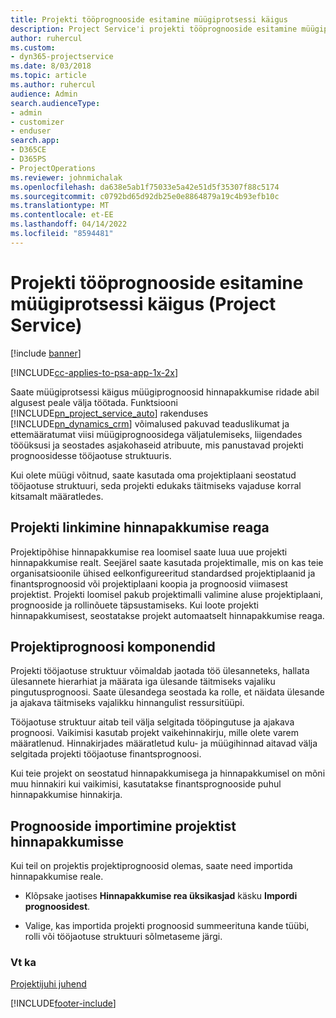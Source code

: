 ```yaml
---
title: Projekti tööprognooside esitamine müügiprotsessi käigus
description: Project Service'i projekti tööprognooside esitamine müügiprotsessi käigus
author: ruhercul
ms.custom:
- dyn365-projectservice
ms.date: 8/03/2018
ms.topic: article
ms.author: ruhercul
audience: Admin
search.audienceType:
- admin
- customizer
- enduser
search.app:
- D365CE
- D365PS
- ProjectOperations
ms.reviewer: johnmichalak
ms.openlocfilehash: da638e5ab1f75033e5a42e51d5f35307f88c5174
ms.sourcegitcommit: c0792bd65d92db25e0e8864879a19c4b93efb10c
ms.translationtype: MT
ms.contentlocale: et-EE
ms.lasthandoff: 04/14/2022
ms.locfileid: "8594481"
---
```

# <a name="provide-work-estimates-for-a-project-during-the-sales-process-project-service"></a>Projekti tööprognooside esitamine müügiprotsessi käigus (Project Service)

[!include [banner](../includes/psa-now-project-operations.md)]

[!INCLUDE[cc-applies-to-psa-app-1x-2x](../includes/cc-applies-to-psa-app-1x-2x.md)]

Saate müügiprotsessi käigus müügiprognoosid hinnapakkumise ridade abil algusest peale välja töötada. Funktsiooni [!INCLUDE[pn_project_service_auto](../includes/pn-project-service-auto.md)] rakenduses [!INCLUDE[pn_dynamics_crm](../includes/pn-dynamics-crm.md)] võimalused pakuvad teaduslikumat ja ettemääratumat viisi müügiprognoosidega väljatulemiseks, liigendades tööüksusi ja seostades asjakohaseid atribuute, mis panustavad projekti prognoosidesse tööjaotuse struktuuris.  
  
 Kui olete müügi võitnud, saate kasutada oma projektiplaani seostatud tööjaotuse struktuuri, seda projekti edukaks täitmiseks vajaduse korral kitsamalt määratledes.  
  
## <a name="link-a-project-to-a-quote-line"></a>Projekti linkimine hinnapakkumise reaga  
 Projektipõhise hinnapakkumise rea loomisel saate luua uue projekti hinnapakkumise realt. Seejärel saate kasutada projektimalle, mis on kas teie organisatsioonile ühised eelkonfigureeritud standardsed projektiplaanid ja finantsprognoosid või projektiplaani koopia ja prognoosid viimasest projektist. Projekti loomisel pakub projektimalli valimine aluse projektiplaani, prognooside ja rollinõuete täpsustamiseks. Kui loote projekti hinnapakkumisest, seostatakse projekt automaatselt hinnapakkumise reaga.  
  
## <a name="project-estimate-components"></a>Projektiprognoosi komponendid  
 Projekti tööjaotuse struktuur võimaldab jaotada töö ülesanneteks, hallata ülesannete hierarhiat ja määrata iga ülesande täitmiseks vajaliku pingutusprognoosi. Saate ülesandega seostada ka rolle, et näidata ülesande ja ajakava täitmiseks vajalikku hinnangulist ressursitüüpi.  
  
 Tööjaotuse struktuur aitab teil välja selgitada tööpingutuse ja ajakava prognoosi. Vaikimisi kasutab projekt vaikehinnakirju, mille olete varem määratlenud. Hinnakirjades määratletud kulu- ja müügihinnad aitavad välja selgitada projekti tööjaotuse finantsprognoosi.  
  
 Kui teie projekt on seostatud hinnapakkumisega ja hinnapakkumisel on mõni muu hinnakiri kui vaikimisi, kasutatakse finantsprognooside puhul hinnapakkumise hinnakirja.  
  
## <a name="import-estimates-from-a-project-into-a-quote"></a>Prognooside importimine projektist hinnapakkumisse  
 Kui teil on projektis projektiprognoosid olemas, saate need importida hinnapakkumise reale.  
  
-   Klõpsake jaotises **Hinnapakkumise rea üksikasjad** käsku **Impordi prognoosidest**. 

-   Valige, kas importida projekti prognoosid summeerituna kande tüübi, rolli või tööjaotuse struktuuri sõlmetaseme järgi.  
  
### <a name="see-also"></a>Vt ka  
 [Projektijuhi juhend](../psa/project-manager-guide.md)


[!INCLUDE[footer-include](../includes/footer-banner.md)]
